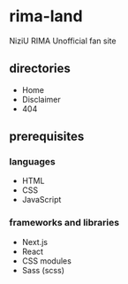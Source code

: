 # rima-land
NiziU RIMA Unofficial fan site

## directories
- Home
- Disclaimer
- 404

## prerequisites
### languages
- HTML
- CSS
- JavaScript
### frameworks and libraries
- Next.js
- React
- CSS modules
- Sass (scss)